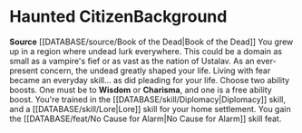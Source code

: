 ﻿---
ability:
- Wisdom
- Charisma
ability_boost:
- Wisdom
- Charisma
feat: '[[DATABASE/feat/No Cause for Alarm|No Cause for Alarm]]'
id: '303'
name: Haunted Citizen
rarity: Common
skill:
- '[[DATABASE/skill/Diplomacy|Diplomacy]]'
- '[[DATABASE/skill/Lore|Lore]] foryour home settlement.'
source: '[[DATABASE/source/Book of the Dead|Book of the Dead]]'
subcategory: general
type: Background

---
# Haunted Citizen<span class="item-type">Background</span>

**Source** [[DATABASE/source/Book of the Dead|Book of the Dead]]
You grew up in a region where undead lurk everywhere. This could be a domain as small as a vampire's fief or as vast as the nation of Ustalav. As an ever-present concern, the undead greatly shaped your life. Living with fear became an everyday skill... as did pleading for your life.
Choose two ability boosts. One must be to **Wisdom** or **Charisma**, and one is a free ability boost.
You're trained in the [[DATABASE/skill/Diplomacy|Diplomacy]] skill, and a [[DATABASE/skill/Lore|Lore]] skill for your home settlement. You gain the [[DATABASE/feat/No Cause for Alarm|No Cause for Alarm]] skill feat.